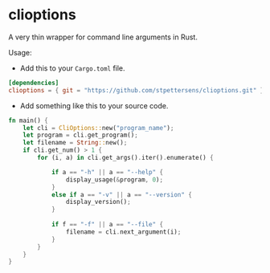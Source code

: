 # clioptions
A very thin wrapper for command line arguments in Rust.

Usage:

- Add this to your `Cargo.toml` file.

```toml
[dependencies]
clioptions = { git = "https://github.com/stpettersens/clioptions.git" }
```

- Add something like this to your source code.

```rust
fn main() {
    let cli = CliOptions::new("program_name");
    let program = cli.get_program();
    let filename = String::new();
    if cli.get_num() > 1 {
        for (i, a) in cli.get_args().iter().enumerate() {

            if a == "-h" || a == "--help" {
                display_usage(&program, 0);
            }
            else if a == "-v" || a == "--version" {
                display_version();
            }
            
            if f == "-f" || a == "--file" {
                filename = cli.next_argument(i);
            }
        }
    }
}
```
